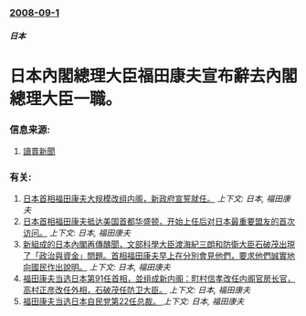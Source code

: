 ### [2008-09-1](/news/2008/09/1/index.md)

##### 日本
# 日本內閣總理大臣福田康夫宣布辭去內閣總理大臣一職。




### 信息来源:

1. [讀賣新聞](https://web.archive.org/web/20080903224736/http://www.yomiuri.co.jp/politics/news/20080901-OYT1T00613.htm?from=top)

### 有关:

1. [ 日本首相福田康夫大规模改组内阁，新政府宣誓就任。](/news/2008/08/2/日本首相福田康夫大规模改组内阁-新政府宣誓就任.md) _上下文: 日本, 福田康夫_
2. [日本首相福田康夫抵达美国首都华盛顿，开始上任后对日本最重要盟友的首次访问。](/news/2007/11/15/日本首相福田康夫抵达美国首都华盛顿-开始上任后对日本最重要盟友的首次访问.md) _上下文: 日本, 福田康夫_
3. [新組成的日本內閣再傳醜聞，文部科學大臣渡海紀三朗和防衛大臣石破茂出現了「政治與資金」問題。首相福田康夫早上在分別會見他們，要求他們誠實地向國民作出說明。](/news/2007/09/27/新組成的日本內閣再傳醜聞-文部科學大臣渡海紀三朗和防衛大臣石破茂出現了-政治與資金-問題-首相福田康夫早上在分別會見他們.md) _上下文: 日本, 福田康夫_
4. [福田康夫当选日本第91任首相，並组成新内阁：町村信孝改任内阁官房长官，高村正彦改任外相，石破茂任防卫大臣。](/news/2007/09/25/福田康夫当选日本第91任首相-並组成新内阁-町村信孝改任内阁官房长官-高村正彦改任外相-石破茂任防卫大臣.md) _上下文: 日本, 福田康夫_
5. [福田康夫当选日本自民党第22任总裁。 ](/news/2007/09/23/福田康夫当选日本自民党第22任总裁.md) _上下文: 日本, 福田康夫_

